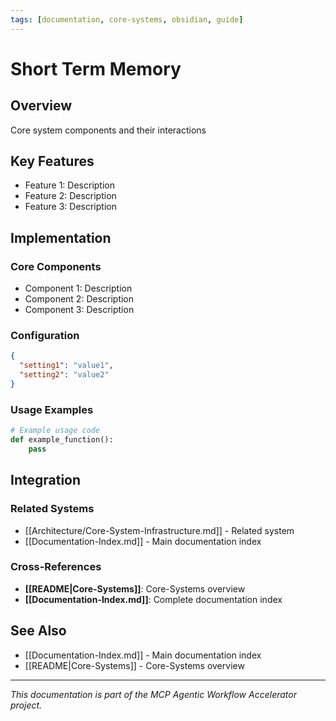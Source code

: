 ```yaml
---
tags: [documentation, core-systems, obsidian, guide]
---
```

# Short Term Memory

## Overview

Core system components and their interactions

## Key Features

- Feature 1: Description
- Feature 2: Description  
- Feature 3: Description

## Implementation

### Core Components

- Component 1: Description
- Component 2: Description
- Component 3: Description

### Configuration

```json
{
  "setting1": "value1",
  "setting2": "value2"
}
```

### Usage Examples

```python
# Example usage code
def example_function():
    pass
```

## Integration

### Related Systems

- [[Architecture/Core-System-Infrastructure.md]] - Related system
- [[Documentation-Index.md]] - Main documentation index

### Cross-References

- **[[README|Core-Systems]]**: Core-Systems overview
- **[[Documentation-Index.md]]**: Complete documentation index

## See Also

- [[Documentation-Index.md]] - Main documentation index
- [[README|Core-Systems]] - Core-Systems overview

---

*This documentation is part of the MCP Agentic Workflow Accelerator project.*
